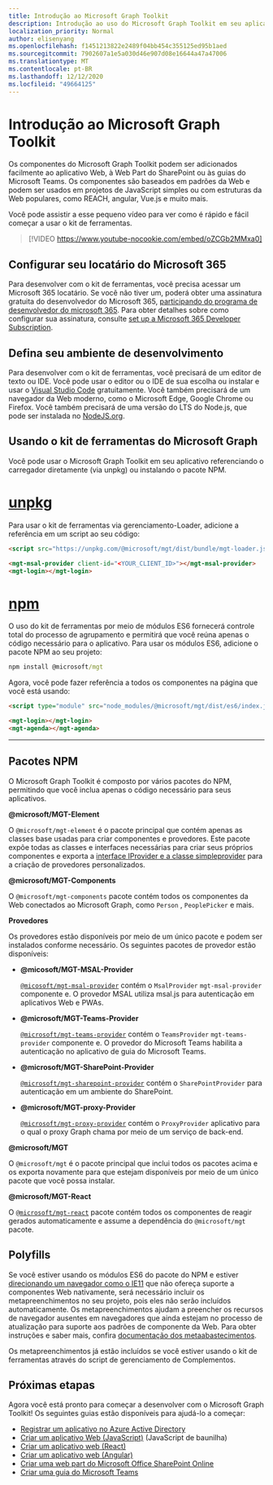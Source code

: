 ```yaml
---
title: Introdução ao Microsoft Graph Toolkit
description: Introdução ao uso do Microsoft Graph Toolkit em seu aplicativo.
localization_priority: Normal
author: elisenyang
ms.openlocfilehash: f1451213822e2489f04bb454c355125ed95b1aed
ms.sourcegitcommit: 7902607a1e5a030d46e907d08e16644a47a47006
ms.translationtype: MT
ms.contentlocale: pt-BR
ms.lasthandoff: 12/12/2020
ms.locfileid: "49664125"
---
```

# <a name="getting-started-with-the-microsoft-graph-toolkit"></a>Introdução ao Microsoft Graph Toolkit

Os componentes do Microsoft Graph Toolkit podem ser adicionados facilmente ao aplicativo Web, à Web Part do SharePoint ou às guias do Microsoft Teams. Os componentes são baseados em padrões da Web e podem ser usados em projetos de JavaScript simples ou com estruturas da Web populares, como REACH, angular, Vue.js e muito mais.

Você pode assistir a esse pequeno vídeo para ver como é rápido e fácil começar a usar o kit de ferramentas.

> [!VIDEO https://www.youtube-nocookie.com/embed/oZCGb2MMxa0]

## <a name="set-up-your-microsoft-365-tenant"></a>Configurar seu locatário do Microsoft 365
Para desenvolver com o kit de ferramentas, você precisa acessar um Microsoft 365 locatário. Se você não tiver um, poderá obter uma assinatura gratuita do desenvolvedor do Microsoft 365, [participando do programa de desenvolvedor do microsoft 365](https://developer.microsoft.com/microsoft-365/dev-program). Para obter detalhes sobre como configurar sua assinatura, consulte [set up a Microsoft 365 Developer Subscription](/office/developer-program/microsoft-365-developer-program-get-started).

## <a name="set-up-your-development-environment"></a>Defina seu ambiente de desenvolvimento
Para desenvolver com o kit de ferramentas, você precisará de um editor de texto ou IDE. Você pode usar o editor ou o IDE de sua escolha ou instalar e usar o [Visual Studio Code](https://code.visualstudio.com/download) gratuitamente. Você também precisará de um navegador da Web moderno, como o Microsoft Edge, Google Chrome ou Firefox. Você também precisará de uma versão do LTS do Node.js, que pode ser instalada no [NodeJS.org](https://nodejs.org).

## <a name="using-the-microsoft-graph-toolkit"></a>Usando o kit de ferramentas do Microsoft Graph
Você pode usar o Microsoft Graph Toolkit em seu aplicativo referenciando o carregador diretamente (via unpkg) ou instalando o pacote NPM.

# <a name="unpkg"></a>[unpkg](#tab/html)
Para usar o kit de ferramentas via gerenciamento-Loader, adicione a referência em um script ao seu código:

```html
<script src="https://unpkg.com/@microsoft/mgt/dist/bundle/mgt-loader.js"></script>

<mgt-msal-provider client-id="<YOUR_CLIENT_ID>"></mgt-msal-provider>
<mgt-login></mgt-login>
```
# <a name="npm"></a>[npm](#tab/npm)
O uso do kit de ferramentas por meio de módulos ES6 fornecerá controle total do processo de agrupamento e permitirá que você reúna apenas o código necessário para o aplicativo. Para usar os módulos ES6, adicione o pacote NPM ao seu projeto:

```cmd
npm install @microsoft/mgt
```
Agora, você pode fazer referência a todos os componentes na página que você está usando:

```html
<script type="module" src="node_modules/@microsoft/mgt/dist/es6/index.js"></script>

<mgt-login></mgt-login>
<mgt-agenda></mgt-agenda>
```


---


## <a name="npm-packages"></a>Pacotes NPM

O Microsoft Graph Toolkit é composto por vários pacotes do NPM, permitindo que você inclua apenas o código necessário para seus aplicativos.

<b>@microsoft/MGT-Element</b>

O `@microsoft/mgt-element` é o pacote principal que contém apenas as classes base usadas para criar componentes e provedores. Este pacote expõe todas as classes e interfaces necessárias para criar seus próprios componentes e exporta a [interface IProvider e a classe simpleprovider](../providers/custom.md) para a criação de provedores personalizados.

<b>@microsoft/MGT-Components</b>

O `@microsoft/mgt-components` pacote contém todos os componentes da Web conectados ao Microsoft Graph, como `Person` , `PeoplePicker` e mais. 

**Provedores**

Os provedores estão disponíveis por meio de um único pacote e podem ser instalados conforme necessário. Os seguintes pacotes de provedor estão disponíveis:

- <b>@micosoft/MGT-MSAL-Provider</b>

    [`@micosoft/mgt-msal-provider`](../providers/msal.md) contém o `MsalProvider` `mgt-msal-provider` componente e. O provedor MSAL utiliza msal.js para autenticação em aplicativos Web e PWAs.

-  <b>@microsoft/MGT-Teams-Provider</b>

    [`@microsoft/mgt-teams-provider`](../providers/teams.md) contém o `TeamsProvider` `mgt-teams-provider` componente e. O provedor do Microsoft Teams habilita a autenticação no aplicativo de guia do Microsoft Teams.

- <b>@microsoft/MGT-SharePoint-Provider</b>

    [`@microsoft/mgt-sharepoint-provider`](../providers/sharepoint.md) contém o `SharePointProvider` para autenticação em um ambiente do SharePoint. 

- <b>@microsoft/MGT-proxy-Provider</b>

    [`@microsoft/mgt-proxy-provider`](../providers/proxy.md) contém o `ProxyProvider` aplicativo para o qual o proxy Graph chama por meio de um serviço de back-end. 

<b>@microsoft/MGT</b>

O `@microsoft/mgt` é o pacote principal que inclui todos os pacotes acima e os exporta novamente para que estejam disponíveis por meio de um único pacote que você possa instalar. 

<b>@microsoft/MGT-React</b>

O [`@microsoft/mgt-react`](./mgt-react.md) pacote contém todos os componentes de reagir gerados automaticamente e assume a dependência do `@microsoft/mgt` pacote.

## <a name="polyfills"></a>Polyfills

Se você estiver usando os módulos ES6 do pacote do NPM e estiver [direcionando um navegador como o IE11](https://caniuse.com/#search=components) que não ofereça suporte a componentes Web nativamente, será necessário incluir os metapreenchimentos no seu projeto, pois eles não serão incluídos automaticamente. Os metapreenchimentos ajudam a preencher os recursos de navegador ausentes em navegadores que ainda estejam no processo de atualização para suporte aos padrões de componente da Web. Para obter instruções e saber mais, confira [documentação dos metaabastecimentos](https://www.webcomponents.org/polyfills). 

Os metapreenchimentos já estão incluídos se você estiver usando o kit de ferramentas através do script de gerenciamento de Complementos.

## <a name="next-steps"></a>Próximas etapas
Agora você está pronto para começar a desenvolver com o Microsoft Graph Toolkit! Os seguintes guias estão disponíveis para ajudá-lo a começar:

- [Registrar um aplicativo no Azure Active Directory](./add-aad-app-registration.md)
- [Criar um aplicativo Web (JavaScript)](./build-a-web-app.md) (JavaScript de baunilha)
- [Criar um aplicativo web (React)](./use-toolkit-with-react.md)
- [Criar um aplicativo web (Angular)](./use-toolkit-with-angular.md)
- [Criar uma web part do Microsoft Office SharePoint Online](./build-a-sharepoint-web-part.md)
- [Criar uma guia do Microsoft Teams](./build-a-microsoft-teams-tab.md)
